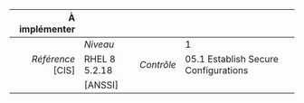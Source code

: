 
|           À implémenter    |    |    |    |
|----------------:|:---|---:|:---|
|                 |*Niveau*|| 1 |
|*Référence* [CIS]| RHEL 8 5.2.18 |*Contrôle*| 05.1 Establish Secure Configurations |
|                 |[ANSSI] ||  |

